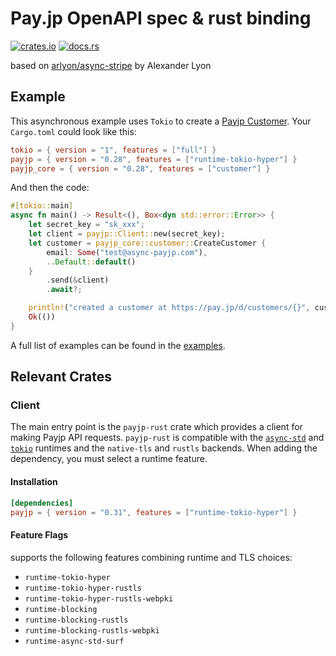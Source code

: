 # Pay.jp OpenAPI spec & rust binding

[![crates.io](https://img.shields.io/crates/v/payjp-rust.svg)](https://crates.io/crates/payjp-rust)
[![docs.rs](https://docs.rs/payjp-rust/badge.svg)](https://docs.rs/payjp-rust)

based on [arlyon/async-stripe](https://github.com/arlyon/async-stripe) by Alexander Lyon

## Example

This asynchronous example uses `Tokio` to create
a [Payjp Customer](https://pay.jp/docs/api#customers). Your `Cargo.toml` could
look like this:

```toml
tokio = { version = "1", features = ["full"] }
payjp = { version = "0.28", features = ["runtime-tokio-hyper"] }
payjp_core = { version = "0.28", features = ["customer"] }
```

And then the code:

```rust
#[tokio::main]
async fn main() -> Result<(), Box<dyn std::error::Error>> {
    let secret_key = "sk_xxx";
    let client = payjp::Client::new(secret_key);
    let customer = payjp_core::customer::CreateCustomer {
        email: Some("test@async-payjp.com"),
        ..Default::default()
    }
        .send(&client)
        .await?;

    println!("created a customer at https://pay.jp/d/customers/{}", customer.id);
    Ok(())
}
```

A full list of examples can be found in the [examples](/examples).

## Relevant Crates

### Client

The main entry point is the `payjp-rust` crate which provides a client for making Payjp
API requests.
`payjp-rust` is compatible with the [`async-std`](https://github.com/async-rs/async-std)
and [`tokio`](https://github.com/tokio-rs/tokio) runtimes and the `native-tls`
and `rustls` backends. When adding the dependency, you must select a runtime feature.

#### Installation

```toml
[dependencies]
payjp = { version = "0.31", features = ["runtime-tokio-hyper"] }
```

#### Feature Flags

supports the following features combining runtime and TLS choices:

- `runtime-tokio-hyper`
- `runtime-tokio-hyper-rustls`
- `runtime-tokio-hyper-rustls-webpki`
- `runtime-blocking`
- `runtime-blocking-rustls`
- `runtime-blocking-rustls-webpki`
- `runtime-async-std-surf`